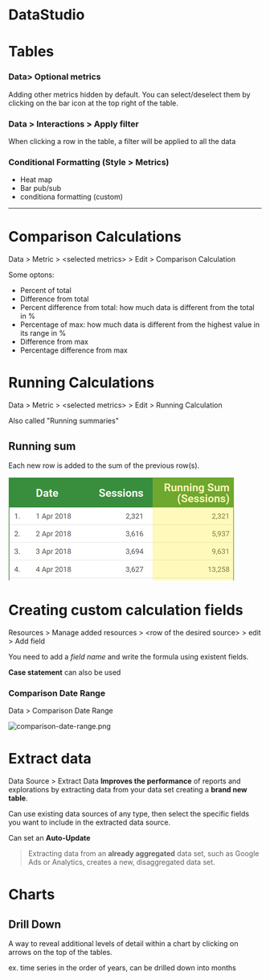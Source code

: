 # DataStudio

# Tables

### Data> Optional metrics
Adding other metrics hidden by default.
You can select/deselect them by clicking on the bar icon at the top right of the table.

### Data > Interactions > Apply filter
When clicking a row in the table, a filter will be applied to all the data

### Conditional Formatting (Style > Metrics)
- Heat map
- Bar pub/sub
- conditiona formatting (custom)

---
# Comparison Calculations

Data > Metric > \<selected metrics\> > Edit > Comparison Calculation

Some optons:
- Percent of total
- Difference from total
- Percent difference from total: how much data is different from the total in %
- Percentage of max: how much data is different from the highest value in its range in %
- Difference from max
- Percentage difference from max

# Running Calculations
Data > Metric > \<selected metrics\> > Edit > Running Calculation

Also called "Running summaries"

## Running sum 
Each new row is added to the sum of the previous row(s).

![Running Sum](../Images/Running-sum-example.png)

# Creating custom calculation fields
Resources > Manage added resources > \<row of the desired source\> > edit > Add field

You need to add a *field name* and write the formula using existent fields.

**Case statement** can also be used


### Comparison Date Range
Data > Comparison Date Range

![comparison-date-range.png](comparison-date-range.png)


# Extract data
Data Source > Extract Data
**Improves the performance** of reports and explorations by extracting data from your data set creating a **brand new table**.

Can use existing data sources of any type, then select the specific fields you want to include in the extracted data source.

Can set an **Auto-Update**

>Extracting data from an **already aggregated** data set, such as Google Ads or Analytics, creates a new, disaggregated data set.

# Charts
## Drill Down
A way to reveal additional levels of detail within a chart by clicking on arrows on the top of the tables.

ex. time series in the order of years, can be drilled down into months